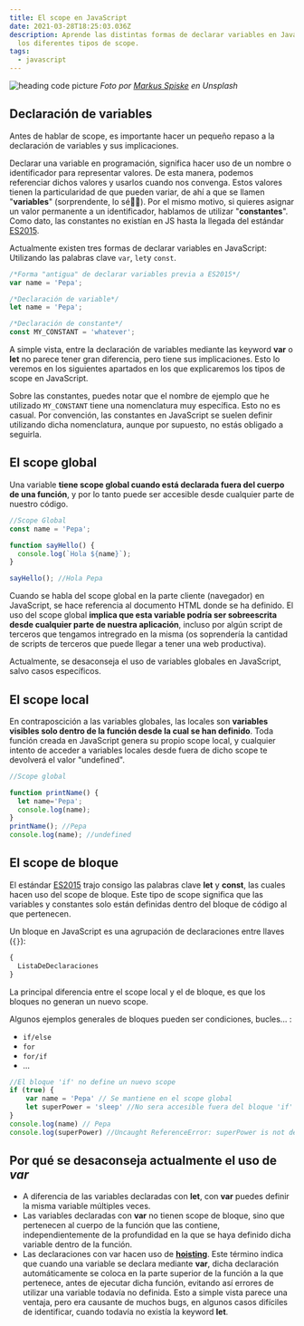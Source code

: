 ```yaml
---
title: El scope en JavaScript
date: 2021-03-28T18:25:03.036Z
description: Aprende las distintas formas de declarar variables en JavaScript y
  los diferentes tipos de scope.
tags:
  - javascript
---
```

![heading code picture](https://images.unsplash.com/photo-1542903660-eedba2cda473?ixlib=rb-1.2.1&ixid=MXwxMjA3fDB8MHxwaG90by1wYWdlfHx8fGVufDB8fHw%3D&auto=format&fit=crop&w=1650&q=80 "heading code picture")
*Foto por [Markus Spiske](https://unsplash.com/@markusspiske) en Unsplash*

## Declaración de variables

Antes de hablar de scope, es importante hacer un pequeño repaso a la declaración de variables y sus implicaciones.

Declarar una variable en programación, significa hacer uso de un nombre o identificador para representar valores. De esta manera, podemos referenciar dichos valores y usarlos cuando nos convenga. Estos valores tienen la particularidad de que pueden variar, de ahí a que se llamen "**variables**" (sorprendente, lo sé🕵️‍♂️). Por el mismo motivo, si quieres asignar un valor permanente a un identificador, hablamos de utilizar "**constantes**". Como dato, las constantes no existían en JS hasta la llegada del estándar [ES2015](https://262.ecma-international.org/6.0/).

Actualmente existen tres formas de declarar variables en JavaScript: Utilizando las palabras clave `var`, `let`y `const`.

```javascript
/*Forma "antigua" de declarar variables previa a ES2015*/
var name = 'Pepa';

/*Declaración de variable*/
let name = 'Pepa';

/*Declaración de constante*/
const MY_CONSTANT = 'whatever';
```

A simple vista, entre la declaración de variables mediante las keyword **var** o **let** no parece tener gran diferencia, pero tiene sus implicaciones. Esto lo veremos en los siguientes apartados en los que explicaremos los tipos de scope en JavaScript.

Sobre las constantes, puedes notar que el nombre de ejemplo que he utilizado `MY_CONSTANT` tiene una nomenclatura muy específica. Esto no es casual. Por convención, las constantes en JavaScript se suelen definir utilizando dicha nomenclatura, aunque por supuesto, no estás obligado a seguirla.

## El scope global

Una variable **tiene scope global cuando está declarada fuera del cuerpo de una función**, y por lo tanto puede ser accesible desde cualquier parte de nuestro código. 

```javascript
//Scope Global
const name = 'Pepa';

function sayHello() {
  console.log(`Hola ${name}`);
}

sayHello(); //Hola Pepa
```

Cuando se habla del scope global en la parte cliente (navegador) en JavaScript, se hace referencia al documento HTML donde se ha definido. El uso del scope global **implica que esta variable podría ser sobreescrita desde cualquier parte de nuestra aplicación**, incluso por algún script de terceros que tengamos intregrado en la misma (os soprendería la cantidad de scripts de terceros que puede llegar a tener una web productiva).  

Actualmente, se desaconseja el uso de variables globales en JavaScript, salvo casos específicos.

## El scope local

En contraposcición a las variables globales, las locales son **variables visibles solo dentro de la función desde la cual se han definido**. Toda función creada en JavaScript genera su propio scope local, y cualquier intento de acceder a variables locales desde fuera de dicho scope te devolverá el valor "undefined".

```javascript
//Scope global

function printName() {
  let name='Pepa';
  console.log(name);
}
printName(); //Pepa
console.log(name); //undefined
```

## El scope de bloque

El estándar [ES2015](https://262.ecma-international.org/6.0/) trajo consigo las palabras clave **let** y **const**, las cuales hacen uso del scope de bloque. Este tipo de scope significa que las variables y constantes solo están definidas dentro del bloque de código al que pertenecen.

Un bloque en JavaScript es una agrupación de declaraciones entre llaves (`{}`):

```javascript
{
  ListaDeDeclaraciones
}
```

La principal diferencia entre el scope local y el de bloque, es que los bloques no generan un nuevo scope. 

Algunos ejemplos generales de bloques pueden ser condiciones, bucles... :

* `if/else`
* `for`
* `for/if`
* ...

```javascript
//El bloque 'if' no define un nuevo scope
if (true) {
    var name = 'Pepa' // Se mantiene en el scope global
    let superPower = 'sleep' //No sera accesible fuera del bloque 'if'
}
console.log(name) // Pepa
console.log(superPower) //Uncaught ReferenceError: superPower is not defined
```

## Por qué se desaconseja actualmente el uso de *var*

* A diferencia de las variables declaradas con **let**, con **var** puedes definir la misma variable múltiples veces.
* Las variables declaradas con **var** no tienen scope de bloque, sino que pertenecen al cuerpo de la función que las contiene, independientemente de la profundidad en la que se haya definido dicha variable dentro de la función.
* Las declaraciones con var hacen uso de **[hoisting](https://developer.mozilla.org/es/docs/Glossary/Hoisting)**. Este término indica que cuando una variable se declara mediante **var**, dicha declaración automáticamente se coloca en la parte superior de la función a la que pertenece, antes de ejecutar dicha función, evitando así errores de utilizar una variable todavía no definida. Esto a simple vista parece una ventaja, pero era causante de muchos bugs, en algunos casos difíciles de identificar, cuando todavía no existía la keyword **let**.